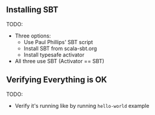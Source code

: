 ## Installing SBT

TODO:

 - Three options:
    - Use Paul Phillips' SBT script
    - Install SBT from scala-sbt.org
    - Install typesafe activator
 - All three use SBT (Activator == SBT)

## Verifying Everything is OK

TODO:

 - Verify it's running like by running `hello-world` example

